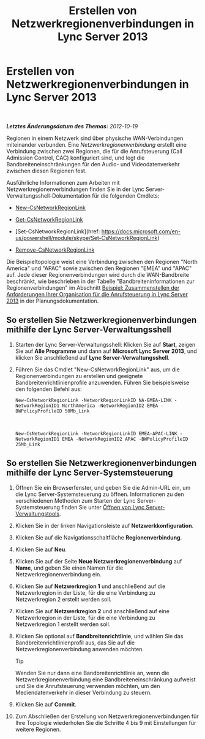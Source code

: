 ﻿---
title: Erstellen von Netzwerkregionenverbindungen in Lync Server 2013
TOCTitle: Erstellen von Netzwerkregionenverbindungen in Lync Server 2013
ms:assetid: f8163910-8935-475d-88a2-3aa44feb9dbe
ms:mtpsurl: https://technet.microsoft.com/de-de/library/Gg413047(v=OCS.15)
ms:contentKeyID: 49295949
ms.date: 05/19/2016
mtps_version: v=OCS.15
ms.translationtype: HT
---

# Erstellen von Netzwerkregionenverbindungen in Lync Server 2013

 

_**Letztes Änderungsdatum des Themas:** 2012-10-19_

Regionen in einem Netzwerk sind über physische WAN-Verbindungen miteinander verbunden. Eine *Netzwerkregionenverbindung* erstellt eine Verbindung zwischen zwei Regionen, die für die Anrufsteuerung (Call Admission Control, CAC) konfiguriert sind, und legt die Bandbreiteneinschränkungen für den Audio- und Videodatenverkehr zwischen diesen Regionen fest.

Ausführliche Informationen zum Arbeiten mit Netzwerkregionenverbindungen finden Sie in der Lync Server-Verwaltungsshell-Dokumentation für die folgenden Cmdlets:

  - [New-CsNetworkRegionLink](https://docs.microsoft.com/en-us/powershell/module/skype/New-CsNetworkRegionLink)

  - [Get-CsNetworkRegionLink](https://docs.microsoft.com/en-us/powershell/module/skype/Get-CsNetworkRegionLink)

  - [Set-CsNetworkRegionLink](href: https://docs.microsoft.com/en-us/powershell/module/skype/Set-CsNetworkRegionLink)

  - [Remove-CsNetworkRegionLink](https://docs.microsoft.com/en-us/powershell/module/skype/Remove-CsNetworkRegionLink)

Die Beispieltopologie weist eine Verbindung zwischen den Regionen "North America" und "APAC" sowie zwischen den Regionen "EMEA" und "APAC" auf. Jede dieser Regionenverbindungen wird durch die WAN-Bandbreite beschränkt, wie beschrieben in der Tabelle "Bandbreiteninformationen zur Regionenverbindungen" im Abschnitt [Beispiel: Zusammenstellen der Anforderungen Ihrer Organisation für die Anrufsteuerung in Lync Server 2013](lync-server-2013-example-of-gathering-your-requirements-for-call-admission-control.md) in der Planungsdokumentation.

## So erstellen Sie Netzwerkregionenverbindungen mithilfe der Lync Server-Verwaltungsshell

1.  Starten der Lync Server-Verwaltungsshell: Klicken Sie auf **Start**, zeigen Sie auf **Alle Programme** und dann auf **Microsoft Lync Server 2013**, und klicken Sie anschließend auf **Lync Server-Verwaltungsshell**.

2.  Führen Sie das Cmdlet "New-CsNetworkRegionLink" aus, um die Regionenverbindungen zu erstellen und geeignete Bandbreitenrichtlinienprofile anzuwenden. Führen Sie beispielsweise den folgenden Befehl aus:
    
        New-CsNetworkRegionLink -NetworkRegionLinkID NA-EMEA-LINK -NetworkRegionID1 NorthAmerica -NetworkRegionID2 EMEA -BWPolicyProfileID 50Mb_Link

       &nbsp;
    
        New-CsNetworkRegionLink -NetworkRegionLinkID EMEA-APAC-LINK -NetworkRegionID1 EMEA -NetworkRegionID2 APAC -BWPolicyProfileID 25Mb_Link

## So erstellen Sie Netzwerkregionenverbindungen mithilfe der Lync Server-Systemsteuerung

1.  Öffnen Sie ein Browserfenster, und geben Sie die Admin-URL ein, um die Lync Server-Systemsteuerung zu öffnen. Informationen zu den verschiedenen Methoden zum Starten der Lync Server-Systemsteuerung finden Sie unter [Öffnen von Lync Server-Verwaltungstools](lync-server-2013-open-lync-server-administrative-tools.md).

2.  Klicken Sie in der linken Navigationsleiste auf **Netzwerkkonfiguration**.

3.  Klicken Sie auf die Navigationsschaltfläche **Regionenverbindung**.

4.  Klicken Sie auf **Neu**.

5.  Klicken Sie auf der Seite **Neue Netzwerkregionenverbindung** auf **Name**, und geben Sie einen Namen für die Netzwerkregionenverbindung ein.

6.  Klicken Sie auf **Netzwerkregion 1** und anschließend auf die Netzwerkregion in der Liste, für die eine Verbindung zu Netzwerkregion 2 erstellt werden soll.

7.  Klicken Sie auf **Netzwerkregion 2** und anschließend auf eine Netzwerkregion in der Liste, für die eine Verbindung zu Netzwerkregion 1 erstellt werden soll.

8.  Klicken Sie optional auf **Bandbreitenrichtlinie**, und wählen Sie das Bandbreitenrichtlinienprofil aus, das Sie auf die Netzwerkregionenverbindung anwenden möchten.
    

    > [!TIP]
    > Wenden Sie nur dann eine Bandbreitenrichtlinie an, wenn die Netzwerkregionenverbindung eine Bandbreiteneinschränkung aufweist und Sie die Anrufsteuerung verwenden möchten, um den Mediendatenverkehr in dieser Verbindung zu steuern.



9.  Klicken Sie auf **Commit**.

10. Zum Abschließen der Erstellung von Netzwerkregionenverbindungen für Ihre Topologie wiederholen Sie die Schritte 4 bis 9 mit Einstellungen für weitere Regionen.

